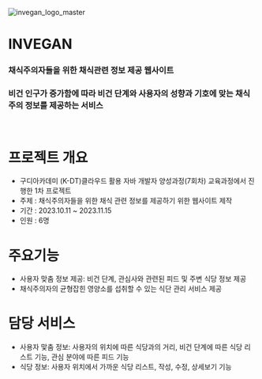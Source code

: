 
![invegan_logo_master](https://github.com/Jooscom/Invegan/assets/136825137/df1ba5a0-e882-460c-92cb-356478c50cc0)

# INVEGAN
### 채식주의자들을 위한 채식관련 정보 제공 웹사이트
### 비건 인구가 증가함에 따라 비건 단계와 사용자의 성향과 기호에 맞는 채식주의 정보를 제공하는 서비스
<br/>

# 프로젝트 개요
- 구디아카데미 (K-DT)클라우드 활용 자바 개발자 양성과정(7회차) 교육과정에서 진행한 1차 프로젝트<br/>
- 주제 : 채식주의자들을 위한 채식 관련 정보를 제공하기 위한 웹사이트 제작
- 기간 : 2023.10.11 ~ 2023.11.15
- 인원 : 6명

# 주요기능
 - 사용자 맞춤 정보 제공: 비건 단계, 관심사와 관련된 피드 및 주변 식당 정보 제공
 - 채식주의자의 균형잡힌 영양소를 섭취할 수 있는 식단 관리 서비스 제공

# 담당 서비스
 - 사용자 맟춤 정보: 사용자의 위치에 따른 식당과의 거리, 비건 단계에 따른 식당 리스트 기능, 관심 분야에 따른 피드 기능
 - 식당 정보: 사용자 위치에서 가까운 식당 리스트, 작성, 수정, 상세보기 기능


